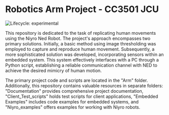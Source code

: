 # Robotics Arm Project - CC3501 JCU

<img src="https://camo.githubusercontent.com/0058ce9713cb93a553c2f23207afbb49b1b852a70a4a24de20e2e816c58b299e/68747470733a2f2f696d672e736869656c64732e696f2f62616467652f6c6966656379636c652d6578706572696d656e74616c2d6f72616e67652e737667" alt="Lifecycle: experimental" data-canonical-src="https://img.shields.io/badge/lifecycle-experimental-orange.svg" style="max-width: 100%;">

This repository is dedicated to the task of replicating human movements using the Niyro Ned Robot. The project's approach encompasses two primary solutions. Initially, a basic method using image thresholding was employed to capture and reproduce human movement. Subsequently, a more sophisticated solution was developed, incorporating sensors within an embedded system. This system effectively interfaces with a PC through a Python script, establishing a reliable communication channel with NED to achieve the desired mimicry of human motion.

The primary project code and scripts are located in the "Arm" folder. Additionally, this repository contains valuable resources in separate folders: "Documentation" provides comprehensive project documentation, "Client_Test_scripts" holds test scripts for client applications, "Embedded Examples" includes code examples for embedded systems, and "Niyro_examples" offers examples for working with Niyro robots. 
